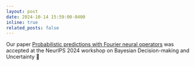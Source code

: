 ```yaml
---
layout: post
date: 2024-10-14 15:59:00-0400
inline: true
related_posts: false
---
```


Our paper [Probabilistic predictions with Fourier neural operators](https://openreview.net/forum?id=orKA6gJwlB) was accepted at the NeurIPS 2024 workshop on Bayesian Decision-making and Uncertainty :tada:
